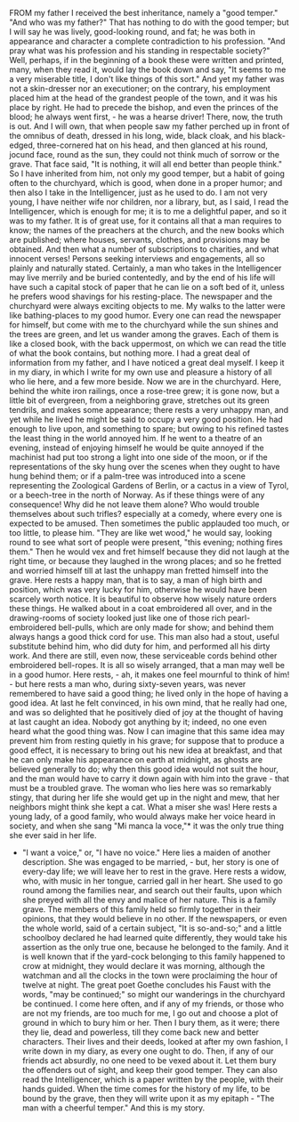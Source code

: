 FROM my father I received the best inheritance, namely a "good temper."
"And who was my father?"
That has nothing to do with the good temper; but I will say he was lively, good-looking round, and fat; he was both in appearance and character a complete contradiction to his profession.
"And pray what was his profession and his standing in respectable society?"
Well, perhaps, if in the beginning of a book these were written and printed, many, when they read it, would lay the book down and say, "It seems to me a very miserable title, I don't like things of this sort."
And yet my father was not a skin-dresser nor an executioner; on the contrary, his employment placed him at the head of the grandest people of the town, and it was his place by right.
He had to precede the bishop, and even the princes of the blood; he always went first, - he was a hearse driver!
There, now, the truth is out.
And I will own, that when people saw my father perched up in front of the omnibus of death, dressed in his long, wide, black cloak, and his black-edged, three-cornered hat on his head, and then glanced at his round, jocund face, round as the sun, they could not think much of sorrow or the grave.
That face said, "It is nothing, it will all end better than people think."
So I have inherited from him, not only my good temper, but a habit of going often to the churchyard, which is good, when done in a proper humor; and then also I take in the Intelligencer, just as he used to do.
I am not very young, I have neither wife nor children, nor a library, but, as I said, I read the Intelligencer, which is enough for me; it is to me a delightful paper, and so it was to my father.
It is of great use, for it contains all that a man requires to know; the names of the preachers at the church, and the new books which are published; where houses, servants, clothes, and provisions may be obtained.
And then what a number of subscriptions to charities, and what innocent verses!
Persons seeking interviews and engagements, all so plainly and naturally stated.
Certainly, a man who takes in the Intelligencer may live merrily and be buried contentedly, and by the end of his life will have such a capital stock of paper that he can lie on a soft bed of it, unless he prefers wood shavings for his resting-place.
The newspaper and the churchyard were always exciting objects to me.
My walks to the latter were like bathing-places to my good humor.
Every one can read the newspaper for himself, but come with me to the churchyard while the sun shines and the trees are green, and let us wander among the graves.
Each of them is like a closed book, with the back uppermost, on which we can read the title of what the book contains, but nothing more.
I had a great deal of information from my father, and I have noticed a great deal myself.
I keep it in my diary, in which I write for my own use and pleasure a history of all who lie here, and a few more beside.
Now we are in the churchyard.
Here, behind the white iron railings, once a rose-tree grew; it is gone now, but a little bit of evergreen, from a neighboring grave, stretches out its green tendrils, and makes some appearance; there rests a very unhappy man, and yet while he lived he might be said to occupy a very good position.
He had enough to live upon, and something to spare; but owing to his refined tastes the least thing in the world annoyed him.
If he went to a theatre of an evening, instead of enjoying himself he would be quite annoyed if the machinist had put too strong a light into one side of the moon, or if the representations of the sky hung over the scenes when they ought to have hung behind them; or if a palm-tree was introduced into a scene representing the Zoological Gardens of Berlin, or a cactus in a view of Tyrol, or a beech-tree in the north of Norway.
As if these things were of any consequence!
Why did he not leave them alone?
Who would trouble themselves about such trifles? especially at a comedy, where every one is expected to be amused.
Then sometimes the public applauded too much, or too little, to please him.
"They are like wet wood," he would say, looking round to see what sort of people were present, "this evening; nothing fires them."
Then he would vex and fret himself because they did not laugh at the right time, or because they laughed in the wrong places; and so he fretted and worried himself till at last the unhappy man fretted himself into the grave.
Here rests a happy man, that is to say, a man of high birth and position, which was very lucky for him, otherwise he would have been scarcely worth notice.
It is beautiful to observe how wisely nature orders these things.
He walked about in a coat embroidered all over, and in the drawing-rooms of society looked just like one of those rich pearl-embroidered bell-pulls, which are only made for show; and behind them always hangs a good thick cord for use.
This man also had a stout, useful substitute behind him, who did duty for him, and performed all his dirty work.
And there are still, even now, these serviceable cords behind other embroidered bell-ropes.
It is all so wisely arranged, that a man may well be in a good humor.
Here rests, - ah, it makes one feel mournful to think of him! - but here rests a man who, during sixty-seven years, was never remembered to have said a good thing; he lived only in the hope of having a good idea.
At last he felt convinced, in his own mind, that he really had one, and was so delighted that he positively died of joy at the thought of having at last caught an idea.
Nobody got anything by it; indeed, no one even heard what the good thing was.
Now I can imagine that this same idea may prevent him from resting quietly in his grave; for suppose that to produce a good effect, it is necessary to bring out his new idea at breakfast, and that he can only make his appearance on earth at midnight, as ghosts are believed generally to do; why then this good idea would not suit the hour, and the man would have to carry it down again with him into the grave - that must be a troubled grave.
The woman who lies here was so remarkably stingy, that during her life she would get up in the night and mew, that her neighbors might think she kept a cat.
What a miser she was!
Here rests a young lady, of a good family, who would always make her voice heard in society, and when she sang "Mi manca la voce,"* it was the only true thing she ever said in her life.
* "I want a voice," or, "I have no voice."
Here lies a maiden of another description.
She was engaged to be married, - but, her story is one of every-day life; we will leave her to rest in the grave.
Here rests a widow, who, with music in her tongue, carried gall in her heart.
She used to go round among the families near, and search out their faults, upon which she preyed with all the envy and malice of her nature.
This is a family grave.
The members of this family held so firmly together in their opinions, that they would believe in no other.
If the newspapers, or even the whole world, said of a certain subject, "It is so-and-so;" and a little schoolboy declared he had learned quite differently, they would take his assertion as the only true one, because he belonged to the family.
And it is well known that if the yard-cock belonging to this family happened to crow at midnight, they would declare it was morning, although the watchman and all the clocks in the town were proclaiming the hour of twelve at night.
The great poet Goethe concludes his Faust with the words, "may be continued;" so might our wanderings in the churchyard be continued.
I come here often, and if any of my friends, or those who are not my friends, are too much for me, I go out and choose a plot of ground in which to bury him or her.
Then I bury them, as it were; there they lie, dead and powerless, till they come back new and better characters.
Their lives and their deeds, looked at after my own fashion, I write down in my diary, as every one ought to do.
Then, if any of our friends act absurdly, no one need to be vexed about it.
Let them bury the offenders out of sight, and keep their good temper.
They can also read the Intelligencer, which is a paper written by the people, with their hands guided.
When the time comes for the history of my life, to be bound by the grave, then they will write upon it as my epitaph -
"The man with a cheerful temper."
And this is my story.
